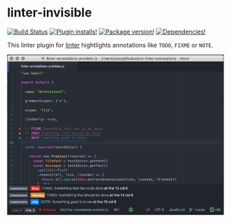 # linter-invisible

[![Build Status](https://img.shields.io/travis/josa42/atom-linter-invisible.svg?style=flat-square)](https://travis-ci.org/josa42/atom-linter-invisible)
[![Plugin installs!](https://img.shields.io/apm/dm/linter-invisible.svg?style=flat-square)](https://atom.io/packages/linter-invisible)
[![Package version!](https://img.shields.io/apm/v/linter-invisible.svg?style=flat-square)](https://atom.io/packages/linter-invisible)
[![Dependencies!](https://img.shields.io/david/josa42/atom-linter-invisible.svg?style=flat-square)](https://david-dm.org/josa42/atom-linter-invisible)

This linter plugin for [linter](https://github.com/AtomLinter/Linter)
hightlights annotations like `TODO`, `FIXME` or `NOTE`.

![](screenshot.png)
